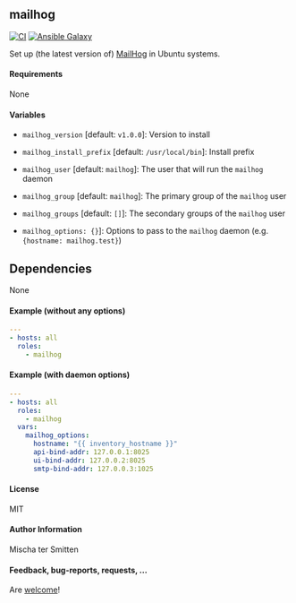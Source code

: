 ## mailhog

[![CI](https://github.com/Oefenweb/ansible-mailhog/workflows/CI/badge.svg)](https://github.com/Oefenweb/ansible-mailhog/actions?query=workflow%3ACI)
[![Ansible Galaxy](http://img.shields.io/badge/ansible--galaxy-mailhog-blue.svg)](https://galaxy.ansible.com/Oefenweb/mailhog/)

Set up (the latest version of) [MailHog](https://github.com/mailhog/MailHog) in Ubuntu systems.

#### Requirements

None

#### Variables

* `mailhog_version` [default: `v1.0.0`]: Version to install
* `mailhog_install_prefix` [default: `/usr/local/bin`]: Install prefix

* `mailhog_user` [default: `mailhog`]: The user that will run the `mailhog` daemon
* `mailhog_group` [default: `mailhog`]: The primary group of the `mailhog` user
* `mailhog_groups` [default: `[]`]: The secondary groups of the `mailhog` user

* `mailhog_options: {}`]: Options to pass to the `mailhog` daemon (e.g. `{hostname: mailhog.test}`)

## Dependencies

None

#### Example (without any options)

```yaml
---
- hosts: all
  roles:
    - mailhog
```

#### Example (with daemon options)

```yaml
---
- hosts: all
  roles:
    - mailhog
  vars:
    mailhog_options:
      hostname: "{{ inventory_hostname }}"
      api-bind-addr: 127.0.0.1:8025
      ui-bind-addr: 127.0.0.2:8025
      smtp-bind-addr: 127.0.0.3:1025
```
#### License

MIT

#### Author Information

Mischa ter Smitten

#### Feedback, bug-reports, requests, ...

Are [welcome](https://github.com/Oefenweb/ansible-mailhog/issues)!
